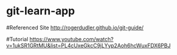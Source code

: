 # git-learn-app

#Referenced Site
http://rogerdudler.github.io/git-guide/

#Tutorial
https://www.youtube.com/watch?v=1ukSR1GRtMU&list=PL4cUxeGkcC9jLYyp2Aoh6hcWuxFDX6PBJ